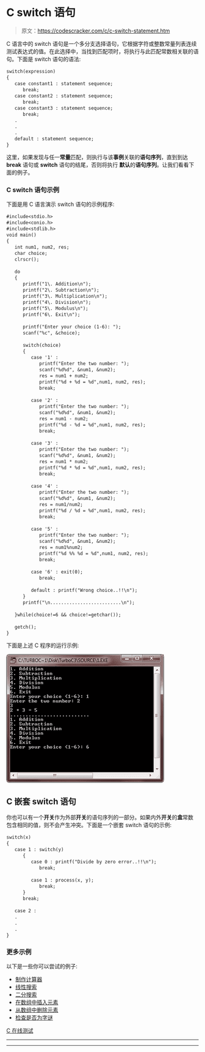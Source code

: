 # C switch 语句

> 原文：<https://codescracker.com/c/c-switch-statement.htm>

C 语言中的 switch 语句是一个多分支选择语句，它根据字符或整数常量列表连续测试表达式的值。在此选择中，当找到匹配项时，将执行与此匹配常数相关联的语句。下面是 switch 语句的语法:

```
switch(expression)
{
   case constant1 : statement sequence;
      break;
   case constant2 : statement sequence;
      break;
   case constant3 : statement sequence;
      break;
   .
   .
   .
   default : statement sequence;
}
```

这里，如果发现与任一**常量**匹配，则执行与该**事例**关联的**语句序列**，直到到达 **break** 语句或 **switch** 语句的结尾，否则将执行 **默认**的**语句序列**。让我们看看下面的例子。

### C switch 语句示例

下面是用 C 语言演示 switch 语句的示例程序:

```
#include<stdio.h>
#include<conio.h>
#include<stdlib.h>
void main()
{
   int num1, num2, res;
   char choice;
   clrscr();

   do
   {
      printf("1\. Addition\n");
      printf("2\. Subtraction\n");
      printf("3\. Multiplication\n");
      printf("4\. Division\n");
      printf("5\. Modulus\n");
      printf("6\. Exit\n");

      printf("Enter your choice (1-6): ");
      scanf("%c", &choice);

      switch(choice)
      {
         case '1' :
            printf("Enter the two number: ");
            scanf("%d%d", &num1, &num2);
            res = num1 + num2;
            printf("%d + %d = %d",num1, num2, res);
            break;

         case '2' :
            printf("Enter the two number: ");
            scanf("%d%d", &num1, &num2);
            res = num1 - num2;
            printf("%d - %d = %d",num1, num2, res);
            break;

         case '3' :
            printf("Enter the two number: ");
            scanf("%d%d", &num1, &num2);
            res = num1 * num2;
            printf("%d * %d = %d",num1, num2, res);
            break;

         case '4' :
            printf("Enter the two number: ");
            scanf("%d%d", &num1, &num2);
            res = num1/num2;
            printf("%d / %d = %d",num1, num2, res);
            break;

         case '5' :
            printf("Enter the two number: ");
            scanf("%d%d", &num1, &num2);
            res = num1%num2;
            printf("%d %% %d = %d",num1, num2, res);
            break;

         case '6' : exit(0);
            break;

         default : printf("Wrong choice..!!\n");
      }
      printf("\n..........................\n");

   }while(choice!=6 && choice!=getchar());

   getch();
}
```

下面是上述 C 程序的运行示例:

![c switch](img/feba81bcb16d3c968c18245eb0efbd97.png)

## C 嵌套 switch 语句

你也可以有一个**开关**作为外部**开关**的语句序列的一部分。如果内外**开关**的**盒**常数 包含相同的值，则不会产生冲突。下面是一个嵌套 switch 语句的示例:

```
switch(x)
{
   case 1 : switch(y)
      {
         case 0 : printf("Divide by zero error..!!\n");
            break;

         case 1 : process(x, y);
            break;
      }
      break;

   case 2 : 
   .
   .
   .
}
```

### 更多示例

以下是一些你可以尝试的例子:

*   [制作计算器](/c/program/c-program-make-calculator.htm)
*   [线性搜索](/c/program/c-program-linear-search.htm)
*   [二分搜索](/c/program/c-program-binary-search.htm)
*   [在数组中插入元素](/c/program/c-program-insert-element-in-array.htm)
*   [从数组中删除元素](/c/program/c-program-delete-element-from-array.htm)
*   [检查是否为字谜](/c/program/c-anagram-program.htm)

[C 在线测试](/exam/showtest.php?subid=2)

* * *

* * *